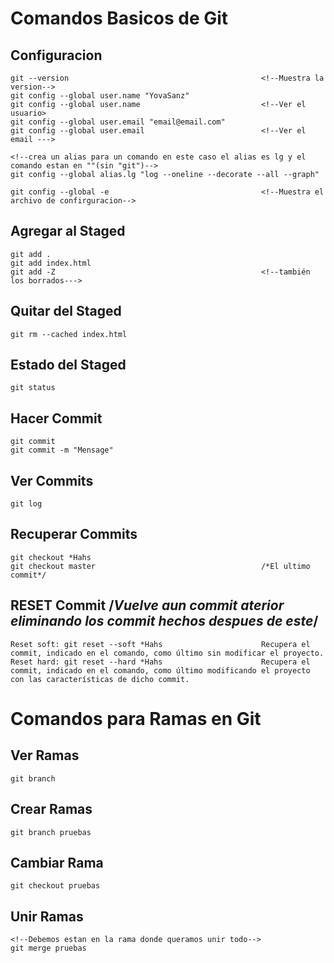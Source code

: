 # Comandos Basicos de Git

## Configuracion
    git --version                                           <!--Muestra la version-->
    git config --global user.name "YovaSanz"
    git config --global user.name                           <!--Ver el usuario>
    git config --global user.email "email@email.com"
    git config --global user.email                          <!--Ver el email --->

    <!--crea un alias para un comando en este caso el alias es lg y el comando estan en ""(sin "git")-->
    git config --global alias.lg "log --oneline --decorate --all --graph"

    git config --global -e                                  <!--Muestra el archivo de confirguracion-->

## Agregar al Staged
    git add .
    git add index.html
    git add -Z                                              <!--también los borrados--->

## Quitar del Staged
    git rm --cached index.html

## Estado del Staged
    git status

## Hacer Commit
    git commit
    git commit -m "Mensage"

## Ver Commits
    git log

## Recuperar Commits
    git checkout *Hahs
    git checkout master                                     /*El ultimo commit*/

## RESET Commit         /*Vuelve aun commit aterior eliminando los commit hechos despues de este*/
    Reset soft: git reset --soft *Hahs                      Recupera el commit, indicado en el comando, como último sin modificar el proyecto.
    Reset hard: git reset --hard *Hahs                      Recupera el commit, indicado en el comando, como último modificando el proyecto con las características de dicho commit.


# Comandos para Ramas en Git

## Ver Ramas
    git branch

## Crear Ramas
    git branch pruebas

## Cambiar Rama
    git checkout pruebas

## Unir Ramas
    <!--Debemos estan en la rama donde queramos unir todo-->
    git merge pruebas